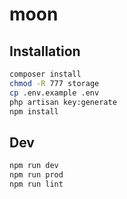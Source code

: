 # moon

## Installation

```bash
composer install
chmod -R 777 storage
cp .env.example .env
php artisan key:generate
npm install
```

## Dev

```bash
npm run dev
npm run prod
npm run lint
```
